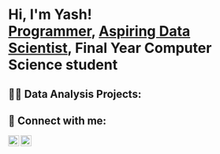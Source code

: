 <h1>Hi, I'm Yash! <br/><a href="https://github.com/yashwantvadapalli">Programmer</a>, <a href="https://www.linkedin.com/in/yashwant-vadapalli">Aspiring Data Scientist</a>, <a>Final Year Computer Science student</a></h1>

<h2>👨‍💻 Data Analysis Projects:</h2>




















<h2> 🤳 Connect with me:</h2>

[<img align="left" alt="YashVadapalli | LinkedIn" width="22px" src="https://cdn.jsdelivr.net/npm/simple-icons@v3/icons/linkedin.svg" />][linkedin]
[<img align="left" alt="YashVadapalli | YouTube" width="22px" src="https://cdn.jsdelivr.net/npm/simple-icons@v3/icons/youtube.svg" />][youtube]

[linkedin]:  https://www.linkedin.com/in/yashwant-vadapalli
[youtube]:   https://www.youtube.com/embed/zL19uMsnpSU?si=d4ydHs1XbKKFnmZ3
